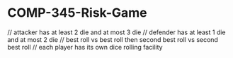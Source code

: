 # COMP-345-Risk-Game

// attacker has at least 2 die and at most 3 die
// defender has at least 1 die and at most 2 die
// best roll vs best roll then second best roll vs second best roll
// each player has its own dice rolling facility